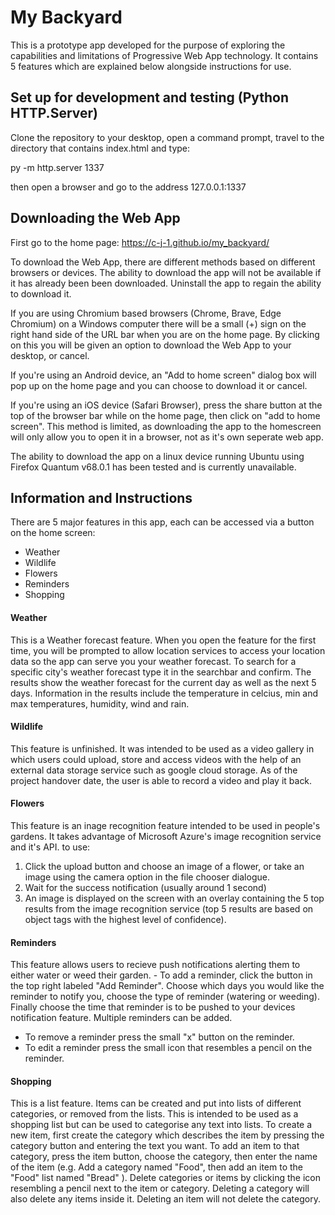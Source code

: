# My Backyard

This is a prototype app developed for the purpose of exploring the capabilities and limitations of Progressive Web App technology. It contains 5 features which are explained below alongside instructions for use. 

## Set up for development and testing (Python HTTP.Server)
Clone the repository to your desktop, open a command prompt, travel to the directory that contains index.html and type:

py -m http.server 1337

then open a browser and go to the address 127.0.0.1:1337

## Downloading the Web App
First go to the home page: https://c-j-1.github.io/my_backyard/

To download the Web App, there are different methods based on different browsers or devices. The ability to download the app will not be available if it has already been been downloaded. Uninstall the app to regain the ability to download it.

If you are using Chromium based browsers (Chrome, Brave, Edge Chromium) on a Windows computer there will be a small (+) sign on the right hand side of the URL bar when you are on the home page. By clicking on this you will be given an option to download the Web App to your desktop, or cancel.

If you're using an Android device, an "Add to home screen" dialog box will pop up on the home page and you can choose to download it or cancel.

If you're using an iOS device (Safari Browser), press the share button at the top of the browser bar while on the home page, then click on "add to home screen". This method is limited, as downloading the app to the homescreen will only allow you to open it in a browser, not as it's own seperate web app.

The ability to download the app on a linux device running Ubuntu using Firefox Quantum v68.0.1 has been tested and is currently unavailable.

## Information and Instructions
There are 5 major features in this app, each can be accessed via a button on the home screen:
- Weather
- Wildlife
- Flowers
- Reminders
- Shopping

#### Weather

This is a Weather forecast feature. When you open the feature for the first time, you will be prompted to allow location services to access your location data so the app can serve you your weather forecast. To search for a specific city's weather forecast type it in the searchbar and confirm. The results show the weather forecast for the current day as well as the next 5 days. Information in the results include the temperature in celcius, min and max  temperatures, humidity, wind and rain.

#### Wildlife

This feature is unfinished. It was intended to be used as a video gallery in which users could upload, store and access videos with the help of an external data storage service such as google cloud storage. As of the project handover date, the user is able to record a video and play it back.

#### Flowers

This feature is an inage recognition feature intended to be used in people's gardens. It takes advantage of Microsoft Azure's image recognition service and it's API. to use:
1. Click the upload button and choose an image of a flower, or take an image using the camera option in the file chooser dialogue.
2. Wait for the success notification (usually around 1 second)
3. An image is displayed on the screen with an overlay containing the 5 top results from the image recognition service (top 5 results are based on object tags with the highest level of confidence).

#### Reminders

This feature allows users to recieve push notifications alerting them to either water or weed their garden. - To add a reminder, click the button in the top right labeled "Add Reminder". Choose which days you would like the reminder to notify you, choose the type of reminder (watering or weeding). Finally choose the time that reminder is to be pushed to your devices notification feature. Multiple reminders can be added.
- To remove a reminder press the small "x" button on the reminder.
- To edit a reminder press the small icon that resembles a pencil on the reminder.

#### Shopping

This is a list feature. Items can be created and put into lists of different categories, or removed from the lists. This is intended to be used as a shopping list but can be used to categorise any text into lists. To create a new item, first create the category which describes the item by pressing the category button and entering the text you want. To add an item to that category, press the item button, choose the category, then enter the name of the item  (e.g. Add a category named "Food", then add an item to the "Food" list named "Bread" ). Delete categories or items by clicking the icon resembling a pencil next to the item or category. Deleting a category will also delete any items inside it. Deleting an item will not delete the category.
